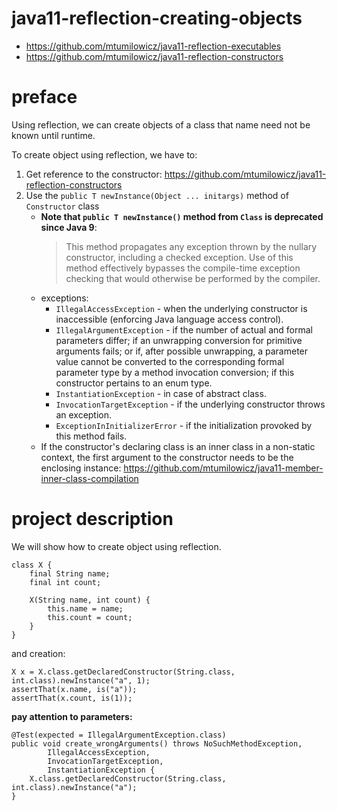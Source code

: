 # java11-reflection-creating-objects

* https://github.com/mtumilowicz/java11-reflection-executables
* https://github.com/mtumilowicz/java11-reflection-constructors

# preface
Using reflection, we can create objects of a class that name need not be known 
until runtime.

To create object using reflection, we have to:
1. Get reference to the constructor: https://github.com/mtumilowicz/java11-reflection-constructors
1. Use the `public T newInstance(Object ... initargs)` method of `Constructor` class
    * **Note that `public T newInstance()` method from `Class` is
      deprecated since Java 9**:
      > This method propagates any exception thrown by the
        nullary constructor, including a checked exception.  Use of
        this method effectively bypasses the compile-time exception
        checking that would otherwise be performed by the compiler.
    * exceptions:
         * `IllegalAccessException` - when the underlying
                     constructor is inaccessible (enforcing Java 
                     language access control).
         * `IllegalArgumentException` - if the number of actual
                     and formal parameters differ; if an unwrapping
                     conversion for primitive arguments fails; or if,
                     after possible unwrapping, a parameter value
                     cannot be converted to the corresponding formal
                     parameter type by a method invocation conversion; if
                     this constructor pertains to an enum type.
         * `InstantiationException` - in case of abstract class.
         * `InvocationTargetException` - if the underlying constructor
                     throws an exception.
         * `ExceptionInInitializerError` - if the initialization provoked
                     by this method fails.
    * If the constructor's declaring class is an inner class in a
      non-static context, the first argument to the constructor needs
      to be the enclosing instance: https://github.com/mtumilowicz/java11-member-inner-class-compilation

# project description
We will show how to create object using reflection.
```
class X {
    final String name;
    final int count;

    X(String name, int count) {
        this.name = name;
        this.count = count;
    }
}
```
and creation:
```
X x = X.class.getDeclaredConstructor(String.class, int.class).newInstance("a", 1);
assertThat(x.name, is("a"));
assertThat(x.count, is(1));
```
**pay attention to parameters:**
```
@Test(expected = IllegalArgumentException.class)
public void create_wrongArguments() throws NoSuchMethodException,
        IllegalAccessException,
        InvocationTargetException,
        InstantiationException {
    X.class.getDeclaredConstructor(String.class, int.class).newInstance("a");
}
```